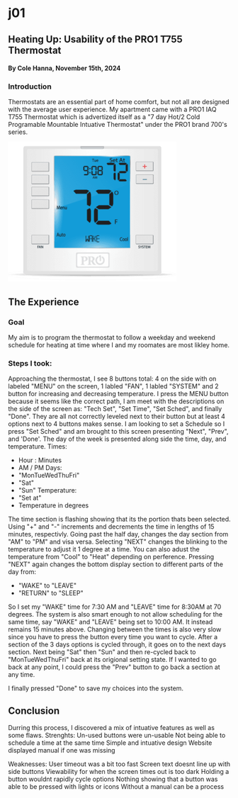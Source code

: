 # j01
## Heating Up: Usability of the PRO1 T755 Thermostat
#### By Cole Hanna, November 15th, 2024

### Introduction
Thermostats are an essential part of home comfort, but not all are designed with the average user experience. My apartment came with a PRO1 IAQ T755 Thermostat which is advertized itself as a "7 day Hot/2 Cold Programable Mountable Intuative Thermostat" under the PRO1 brand 700's series.

![alt text](Pro1-T755-Thermostat.png)

## The Experience
### Goal
My aim is to program the thermostat to follow a weekday and weekend schedule for heating at time where I and my roomates are most likley home.

### Steps I took:
Approaching the thermostat, I see 8 buttons total: 4 on the side with on labeled "MENU" on the screen, 1 labled "FAN", 1 labled "SYSTEM" and 2 button for increasing and decreasing temperature. I press the MENU button because it seems like the correct path, I am meet with the descriptions on the side of the screen as: "Tech Set", "Set Time", "Set Sched", and finally "Done". They are all not correctly leveled next to their button but at least 4 options next to 4 buttons makes sense.
I am looking to set a Schedule so I press "Set Sched" and am brought to this screen presenting "Next", "Prev", and 'Done'. The day of the week is presented along side the time, day, and temperature.
Times: 
- Hour : Minutes
- AM / PM
Days: 
- "MonTueWedThuFri"
- "Sat"
- "Sun"
Temperature:
- "Set at"
- Temperature in degrees

The time section is flashing showing that its the portion thats been selected. Using "+" and "-" increments and decrements the time in lengths of 15 minutes, respectivly. Going past the half day, changes the day section from "AM" to "PM" and visa versa. Selecting "NEXT" changes the blinking to the temperature to adjust it 1 degree at a time. You can also adust the temperature from "Cool" to "Heat" depending on perference. Pressing "NEXT" again changes the bottom display section to different parts of the day from:
- "WAKE" to "LEAVE" 
- "RETURN" to "SLEEP" 

So I set my "WAKE" time for 7:30 AM and "LEAVE" time for 8:30AM at 70 degrees. The system is also smart enough to not allow scheduling for the same time, say "WAKE" and "LEAVE" being set to 10:00 AM. It instead remains 15 minutes above. Changing between the times is also very slow since you have to press the button every time you want to cycle. After a section of the 3 days options is cycled through, it goes on to the next days section. Next being "Sat" then "Sun" and then re-cycled back to "MonTueWedThuFri" back at its origional setting state. If I wanted to go back at any point, I could press the "Prev" button to go back a section at any time. 

I finally pressed "Done" to save my choices into the system.

## Conclusion

Durring this process, I discovered a mix of intuative features as well as some flaws.
Strenghts:
Un-used buttons were un-usable
Not being able to schedule a time at the same time
Simple and intuative design
Website displayed manual if one was missing

Weaknesses:
User timeout was a bit too fast
Screen text doesnt line up with side buttons
Viewability for when the screen times out is too dark
Holding a button wouldnt rapidly cycle options
Nothing showing that a button was able to be pressed with lights or icons
Without a manual can be a process
